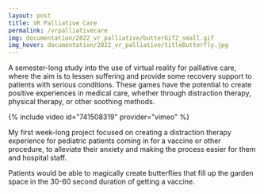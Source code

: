 ```yaml
---
layout: post
title: VR Palliative Care
permalink: /vrpalliativecare
img: documentation/2022_vr_palliative/butterGif2_small.gif
img_hover: documentation/2022_vr_palliative/titleButterfly.jpg
---
```


A semester-long study into the use of virtual reality for palliative care, where the aim is to lessen suffering and provide some recovery support to patients with serious conditions. These games have the potential to create positive experiences in medical care, whether through distraction therapy, physical therapy, or other soothing methods.

{% include video id="741508319" provider="vimeo" %}

My first week-long project focused on creating a distraction therapy experience for pediatric patients coming in for a vaccine or other procedure, to alleviate their anxiety and making the process easier for them and hospital staff.

Patients would be able to magically create butterflies that fill up the garden space in the 30-60 second duration of getting a vaccine.

<div class="img_row">
	<img class="col half" src="{{ site.baseurl }}/documentation/2022_vr_palliative/butter1.jpeg" alt=""/>
	<img class="col half" src="{{ site.baseurl }}/documentation/2022_vr_palliative/butter2.png" alt=""/>
</div>


<div class="img_row">
	<img class="col half" src="{{ site.baseurl }}/documentation/2022_vr_palliative/butter3.png" alt=""/>
	<img class="col half" src="{{ site.baseurl }}/documentation/2022_vr_palliative/butter4.jpeg" alt=""/>
</div>